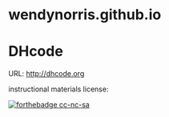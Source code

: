 # wendynorris.github.io
# DHcode

URL: http://dhcode.org

instructional materials license: 

[![forthebadge cc-nc-sa](http://ForTheBadge.com/images/badges/cc-nc-sa.svg)](https://creativecommons.org/licenses/by-nc-sa/4.0)
